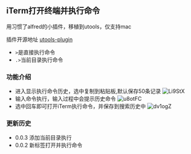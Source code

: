 ## iTerm打开终端并执行命令

用习惯了alfred的小插件，移植到utools，仅支持mac

插件开源地址 [utools-plugin](https://github.com/yhan219/utools-plugin)

- `>`是直接执行命令
- `.>`当前目录执行命令

### 功能介绍
- 进入显示执行命令历史，选中复制到粘贴板,默认保存50条记录
![Li9StX](https://gitee.com/yhan219/blog-image/raw/master/yhan/Li9StX.png)
- 输入命令执行，输入过程中会提示历史命令
![u8otFC](https://gitee.com/yhan219/blog-image/raw/master/yhan/u8otFC.png)
- 选中回车即可打开iTerm执行命令，并保存到搜索历史中
![dv1ogZ](https://gitee.com/yhan219/blog-image/raw/master/yhan/dv1ogZ.png)
  

### 更新历史
- 0.0.3 添加当前目录执行
- 0.0.2 新标签打开并执行命令
